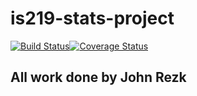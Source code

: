 # is219-stats-project
[![Build Status](https://travis-ci.com/jar243/is219-stats-project.svg?branch=main)](https://travis-ci.com/jar243/is219-stats-project)[![Coverage Status](https://coveralls.io/repos/github/jar243/is219-stats-project/badge.svg?branch=main)](https://coveralls.io/github/jar243/is219-stats-project?branch=main)

## All work done by John Rezk
